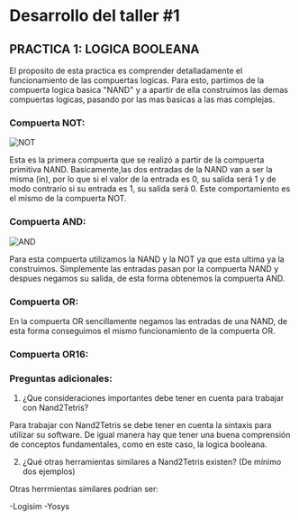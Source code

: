# Desarrollo del taller #1

## **PRACTICA 1: LOGICA BOOLEANA**

El proposito de esta practica es comprender detalladamente el funcionamiento de las compuertas logicas. Para esto, partimos de la compuerta logica basica "NAND" y a apartir de ella construimos 
las demas compuertas logicas, pasando por las mas basicas a las mas complejas.

### **Compuerta NOT:**

![NOT](https://github.com/Fernando2240/Grupo-Megahertz/assets/73613484/71932439-030c-4adc-bf36-ae182a35f414)

Esta es la primera compuerta que se realizó a partir de la compuerta primitiva NAND. Basicamente,las dos entradas de la NAND van a ser la misma (in), por lo que si el valor de la entrada es 0, su salida será 1 y de modo 
contrario si su entrada es 1, su salida será 0. Este comportamiento es el mismo de la compuerta NOT.

### **Compuerta AND:**

![AND](https://github.com/Fernando2240/Grupo-Megahertz/assets/73613484/0c9c67f8-bc7b-4068-89cf-1d19c4c50153)

Para esta compuerta utilizamos la NAND y la NOT ya que esta ultima ya la construimos. Simplemente las entradas pasan por la compuerta NAND y despues negamos su salida, de esta forma obtenemos la compuerta AND.

### **Compuerta OR:**

En la compuerta OR sencillamente negamos las entradas de una NAND, de esta forma conseguimos el mismo funcionamiento de la compuerta OR. 

### **Compuerta OR16:**



### **Preguntas adicionales:**

1. ¿Que consideraciones importantes debe tener en cuenta para trabajar con Nand2Tetris?

Para trabajar con Nand2Tetris se debe tener en cuenta la sintaxis para utilizar su software. De igual manera hay que tener una buena comprensión de conceptos fundamentales, como en este caso, la logica booleana.

2. ¿Qué otras herramientas similares a Nand2Tetris existen? (De mínimo dos ejemplos)

Otras herrmientas similares podrian ser:

-Logisim 
-Yosys
